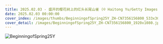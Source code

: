 ```yaml
---
title: 2025.02.03 - 盛开的樱花树上的红头长尾山雀 (© Haitong Yu/Getty Images)
date: 2025.02.03 00:00:00
cover_index: /images/thumbs/BeginningofSpring25Y_ZH-CN7356156800_533x300.jpg
cover_detail: /images/BeginningofSpring25Y_ZH-CN7356156800_1920x1080.jpg
---
```


![BeginningofSpring25Y](/images/BeginningofSpring25Y_ZH-CN7356156800_1920x1080.jpg)
